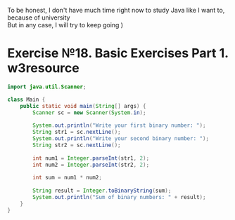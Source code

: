 To be honest, I don't have much time right now to study Java like I want to, because of university  
But in any case, I will try to keep going )

# Exercise №18. Basic Exercises Part 1. w3resource
```java
import java.util.Scanner;

class Main {
    public static void main(String[] args) {
        Scanner sc = new Scanner(System.in);
        
        System.out.println("Write your first binary number: ");
        String str1 = sc.nextLine();
        System.out.println("Write your second binary number: ");
        String str2 = sc.nextLine();
        
        int num1 = Integer.parseInt(str1, 2);
        int num2 = Integer.parseInt(str2, 2);
        
        int sum = num1 * num2;
        
        String result = Integer.toBinaryString(sum);
        System.out.println("Sum of binary numbers: " + result);
    }
}
```
